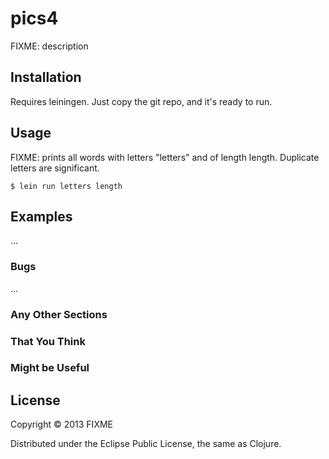 # pics4

FIXME: description

## Installation

Requires leiningen.
Just copy the git repo, and it's ready to run.

## Usage

FIXME: prints all words with letters "letters" and of length length.
Duplicate letters are significant.

    $ lein run letters length

## Examples

...

### Bugs

...

### Any Other Sections
### That You Think
### Might be Useful

## License

Copyright © 2013 FIXME

Distributed under the Eclipse Public License, the same as Clojure.

